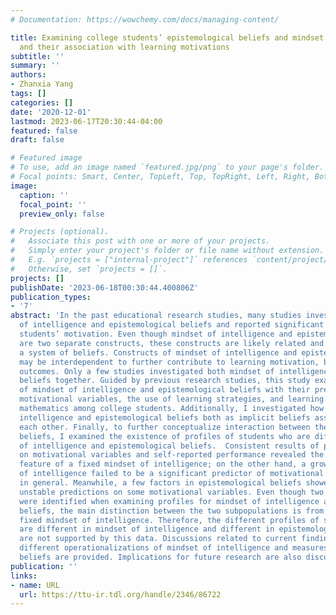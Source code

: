 ```yaml
---
# Documentation: https://wowchemy.com/docs/managing-content/

title: Examining college students’ epistemological beliefs and mindset of intelligence
  and their association with learning motivations
subtitle: ''
summary: ''
authors:
- Zhanxia Yang
tags: []
categories: []
date: '2020-12-01'
lastmod: 2023-06-17T20:30:44-04:00
featured: false
draft: false

# Featured image
# To use, add an image named `featured.jpg/png` to your page's folder.
# Focal points: Smart, Center, TopLeft, Top, TopRight, Left, Right, BottomLeft, Bottom, BottomRight.
image:
  caption: ''
  focal_point: ''
  preview_only: false

# Projects (optional).
#   Associate this post with one or more of your projects.
#   Simply enter your project's folder or file name without extension.
#   E.g. `projects = ["internal-project"]` references `content/project/deep-learning/index.md`.
#   Otherwise, set `projects = []`.
projects: []
publishDate: '2023-06-18T00:30:44.400806Z'
publication_types:
- '7'
abstract: 'In the past educational research studies, many studies investigated mindset
  of intelligence and epistemological beliefs and reported significant effects on
  students’ motivation. Even though mindset of intelligence and epistemological beliefs
  are two separate constructs, these constructs are likely related and coexisted as
  a system of beliefs. Constructs of mindset of intelligence and epistemological beliefs
  may be interdependent to further contribute to learning motivation, behavior, and
  outcomes. Only a few studies investigated both mindset of intelligence and epistemological
  beliefs together. Guided by previous research studies, this study examined associations
  of mindset of intelligence and epistemological beliefs with their predicting factors:
  motivational variables, the use of learning strategies, and learning outcomes in
  mathematics among college students. Additionally, I investigated how mindset of
  intelligence and epistemological beliefs both as implicit beliefs associated with
  each other. Finally, to further conceptualize interaction between these implicit
  beliefs, I examined the existence of profiles of students who are different in mindset
  of intelligence and epistemological beliefs.  Consistent results of predictions
  on motivational variables and self-reported performance revealed the maladaptive
  feature of a fixed mindset of intelligence; on the other hand, a growth mindset
  of intelligence failed to be a significant predictor of motivational indicators
  in general. Meanwhile, a few factors in epistemological beliefs showed weak and
  unstable predictions on some motivational variables. Even though two subpopulations
  were identified when examining profiles for mindset of intelligence and epistemological
  beliefs, the main distinction between the two subpopulations is from growth and
  fixed mindset of intelligence. Therefore, the different profiles of students who
  are different in mindset of intelligence and different in epistemological beliefs
  are not supported by this data. Discussions related to current findings such as
  different operationalizations of mindset of intelligence and measures of epistemological
  beliefs are provided. Implications for future research are also discussed.'
publication: ''
links:
- name: URL
  url: https://ttu-ir.tdl.org/handle/2346/86722
---
```

